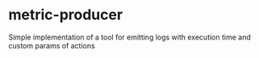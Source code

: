 # metric-producer
Simple implementation of a tool for emitting logs with execution time and custom params of actions
